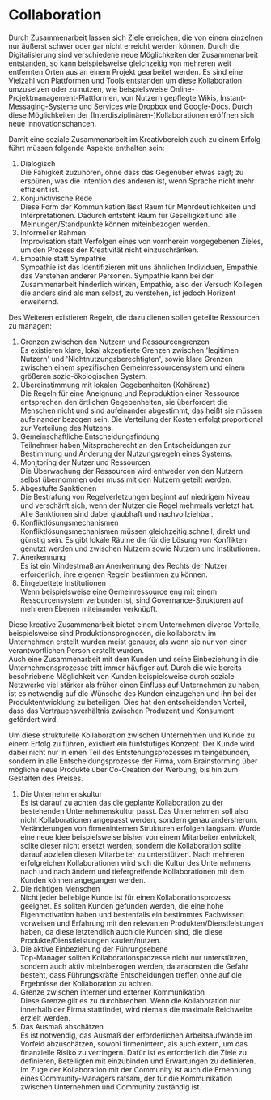 # Collaboration

Durch Zusammenarbeit lassen sich Ziele erreichen, die von einem einzelnen nur äußerst schwer oder gar nicht erreicht werden können. Durch die Digitalisierung sind verschiedene neue Möglichkeiten der Zusammenarbeit entstanden, so kann beispielsweise gleichzeitig von mehreren weit entfernten Orten aus an einem Projekt gearbeitet werden. Es sind eine Vielzahl von Plattformen und Tools entstanden um diese Kollaboration umzusetzen oder zu nutzen, wie beispielsweise Online-Projektmanagement-Plattformen, von Nutzern gepflegte Wikis, Instant-Messaging-Systeme und Services wie Dropbox und Google-Docs. Durch diese Möglichkeiten der (Interdisziplinären-)Kollaborationen eröffnen sich neue Innovationschancen.  

Damit eine soziale Zusammenarbeit im Kreativbereich auch zu einem Erfolg führt müssen folgende Aspekte enthalten sein:  

1. Dialogisch  
Die Fähigkeit zuzuhören, ohne dass das Gegenüber etwas sagt; zu erspüren, was die Intention des anderen ist, wenn Sprache nicht mehr effizient ist.  
2. Konjunktivische Rede  
Diese Form der Kommunikation lässt Raum für Mehrdeutlichkeiten und Interpretationen. Dadurch entsteht Raum für Geselligkeit und alle Meinungen/Standpunkte können miteinbezogen werden.  
3. Informeller Rahmen  
Improvisation statt Verfolgen eines von vornherein vorgegebenen Zieles, um den Prozess der Kreativität nicht einzuschränken.  
4. Empathie statt Sympathie  
Sympathie ist das Identifizieren mit uns ähnlichen Individuen, Empathie das Verstehen anderer Personen. Sympathie kann bei der Zusammenarbeit hinderlich wirken, Empathie, also der Versuch Kollegen die anders sind als man selbst, zu verstehen, ist jedoch Horizont erweiternd. 

Des Weiteren existieren Regeln, die dazu dienen sollen geteilte Ressourcen zu managen:  

1. Grenzen zwischen den Nutzern und Ressourcengrenzen  
Es existieren klare, lokal akzeptierte Grenzen zwischen 'legitimen Nutzern' und 'Nichtnutzungsberechtigten', sowie klare Grenzen zwischen einem spezifischen Gemeinressourcensystem und einem größeren sozio-ökologischen System.  
2. Übereinstimmung mit lokalen Gegebenheiten (Kohärenz)  
Die Regeln für eine Aneignung und Reproduktion einer Ressource entsprechen den örtlichen Gegebenheiten, sie überfordert die Menschen nicht und sind aufeinander abgestimmt, das heißt sie müssen aufeinander bezogen sein. Die Verteilung der Kosten erfolgt proportional zur Verteilung des Nutzens.  
3. Gemeinschaftliche Entscheidungsfindung  
Teilnehmer haben Mitspracherecht an den Entscheidungen zur Bestimmung und Änderung der Nutzungsregeln eines Systems.  
4. Monitoring der Nutzer und Ressourcen  
Die Überwachung der Ressourcen wird entweder von den Nutzern selbst übernommen oder muss mit den Nutzern geteilt werden.  
5. Abgestufte Sanktionen  
Die Bestrafung von Regelverletzungen beginnt auf niedrigem Niveau und verschärft sich, wenn der Nutzer die Regel mehrmals verletzt hat. Alle Sanktionen sind dabei glaubhaft und nachvollziehbar.     
6. Konfliktlösungsmechanismen  
Konfliktlösungsmechanismen müssen gleichzeitig schnell, direkt und günstig sein. Es gibt lokale Räume die für die Lösung von Konflikten genutzt werden und zwischen Nutzern sowie Nutzern und Institutionen.  
7. Anerkennung  
Es ist ein Mindestmaß an Anerkennung des Rechts der Nutzer erforderlich, ihre eigenen Regeln bestimmen zu können.  
8. Eingebettete Institutionen  
Wenn beispielsweise eine Gemeinressource eng mit einem Ressourcensystem verbunden ist, sind Governance-Strukturen auf mehreren Ebenen miteinander verknüpft.  

Diese kreative Zusammenarbeit bietet einem Unternehmen diverse Vorteile, beispielsweise sind Produktionsprognosen, die kollaborativ im Unternehmen erstellt wurden meist genauer, als wenn sie nur von einer verantwortlichen Person erstellt wurden.  
Auch eine Zusammenarbeit mit dem Kunden und seine Einbeziehung in die Unternehmensprozesse tritt immer häufiger auf. Durch die wie bereits beschriebene Möglichkeit von Kunden beispielsweise durch soziale Netzwerke viel stärker als früher einen Einfluss auf Unternehmen zu haben, ist es notwendig auf die Wünsche des Kunden einzugehen und ihn bei der Produktentwicklung zu beteiligen. Dies hat den entscheidenden Vorteil, dass das Vertrauensverhältnis zwischen Produzent und Konsument gefördert wird.  

Um diese strukturelle Kollaboration zwischen Unternehmen und Kunde zu einem Erfolg zu führen, existiert ein fünfstufiges Konzept. Der Kunde wird dabei nicht nur in einen Teil des Entstehungsprozesses miteingebunden, sondern in alle Entscheidungsprozesse der Firma, vom Brainstorming über mögliche neue Produkte über Co-Creation der Werbung, bis hin zum Gestalten des Preises.  

1. Die Unternehmenskultur  
Es ist darauf zu achten das die geplante Kollaboration zu der bestehenden Unternehmenskultur passt. Das Unternehmen soll also nicht Kollaborationen angepasst werden, sondern genau andersherum. Veränderungen von firmeninternen Strukturen erfolgen langsam. Wurde eine neue Idee beispielsweise bisher von einem Mitarbeiter entwickelt, sollte dieser nicht ersetzt werden, sondern die Kollaboration sollte darauf abzielen diesen Mitarbeiter zu unterstützen. Nach mehreren erfolgreichen Kollaborationen wird sich die Kultur des Unternehmens nach und nach ändern und tiefergreifende Kollaborationen mit dem Kunden können angegangen werden.   
2. Die richtigen Menschen  
Nicht jeder beliebige Kunde ist für einen Kollaborationsprozess geeignet. Es sollten Kunden gefunden werden, die eine hohe Eigenmotivation haben und bestenfalls ein bestimmtes Fachwissen vorweisen und Erfahrung mit den relevanten Produkten/Dienstleistungen haben, da diese letztendlich auch die Kunden sind, die diese Produkte/Dienstleistungen kaufen/nutzen.  
3. Die aktive Einbeziehung der Führungsebene  
Top-Manager sollten Kollaborationsprozesse nicht nur unterstützen, sondern auch aktiv miteinbezogen werden, da ansonsten die Gefahr besteht, dass Führungskräfte Entscheidungen treffen ohne auf die Ergebnisse der Kollaboration zu achten.   
4. Grenze zwischen interner und externer Kommunikation  
Diese Grenze gilt es zu durchbrechen. Wenn die Kollaboration nur innerhalb der Firma stattfindet, wird niemals die maximale Reichweite erzielt werden.  
5. Das Ausmaß abschätzen  
Es ist notwendig, das Ausmaß der erforderlichen Arbeitsaufwände im Vorfeld abzuschätzen, sowohl firmenintern, als auch extern, um das finanzielle Risiko zu verringern. Dafür ist es erforderlich die Ziele zu definieren, Beteiligten mit einzubinden und Erwartungen zu definieren. Im Zuge der Kollaboration mit der Community ist auch die Ernennung eines Community-Managers ratsam, der für die Kommunikation zwischen Unternehmen und Community zuständig ist.  


